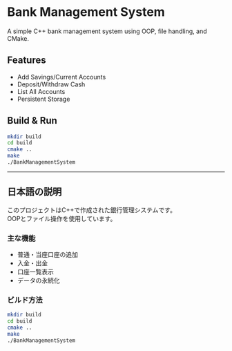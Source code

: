 # Bank Management System

A simple C++ bank management system using OOP, file handling, and CMake.

## Features
- Add Savings/Current Accounts
- Deposit/Withdraw Cash
- List All Accounts
- Persistent Storage

## Build & Run

```sh
mkdir build
cd build
cmake ..
make
./BankManagementSystem
```

---

## 日本語の説明

このプロジェクトはC++で作成された銀行管理システムです。  
OOPとファイル操作を使用しています。

### 主な機能
- 普通・当座口座の追加
- 入金・出金
- 口座一覧表示
- データの永続化

### ビルド方法

```sh
mkdir build
cd build
cmake ..
make
./BankManagementSystem
```

